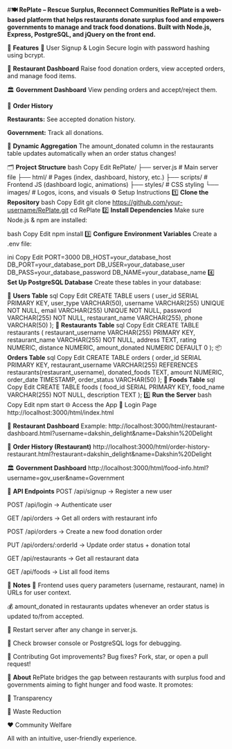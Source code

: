 #**🍽️ RePlate – Rescue Surplus, Reconnect Communities
RePlate is a web-based platform that helps restaurants donate surplus food and empowers governments to manage and track food donations. Built with Node.js, Express, PostgreSQL, and jQuery on the front end.**

🔑 **Features**
🔐 User Signup & Login
Secure login with password hashing using bcrypt.

🏪 **Restaurant Dashboard**
Raise food donation orders, view accepted orders, and manage food items.

🏛️ **Government Dashboard**
View pending orders and accept/reject them.

📜 **Order History**

**Restaurants:** See accepted donation history.

**Government:** Track all donations.

🔄 **Dynamic Aggregation**
The amount_donated column in the restaurants table updates automatically when an order status changes!

🗂️ **Project Structure**
bash
Copy
Edit
RePlate/
├── server.js                  # Main server file
├── html/                      # Pages (index, dashboard, history, etc.)
├── scripts/                   # Frontend JS (dashboard logic, animations)
├── styles/                    # CSS styling
└── images/                    # Logos, icons, and visuals
⚙️ Setup Instructions
1️⃣ **Clone the Repository**
bash
Copy
Edit
git clone https://github.com/your-username/RePlate.git
cd RePlate
2️⃣ **Install Dependencies**
Make sure Node.js & npm are installed:

bash
Copy
Edit
npm install
3️⃣ **Configure Environment Variables**
Create a .env file:

ini
Copy
Edit
PORT=3000
DB_HOST=your_database_host
DB_PORT=your_database_port
DB_USER=your_database_user
DB_PASS=your_database_password
DB_NAME=your_database_name
4️⃣ **Set Up PostgreSQL Database**
Create these tables in your database:

👤 **Users Table**
sql
Copy
Edit
CREATE TABLE users (
  user_id SERIAL PRIMARY KEY,
  user_type VARCHAR(50),
  username VARCHAR(255) UNIQUE NOT NULL,
  email VARCHAR(255) UNIQUE NOT NULL,
  password VARCHAR(255) NOT NULL,
  restaurant_name VARCHAR(255),
  phone VARCHAR(50)
);
🏢 **Restaurants Table**
sql
Copy
Edit
CREATE TABLE restaurants (
  restaurant_username VARCHAR(255) PRIMARY KEY,
  restaurant_name VARCHAR(255) NOT NULL,
  address TEXT,
  rating NUMERIC,
  distance NUMERIC,
  amount_donated NUMERIC DEFAULT 0
);
📦 **Orders Table**
sql
Copy
Edit
CREATE TABLE orders (
  order_id SERIAL PRIMARY KEY,
  restaurant_username VARCHAR(255) REFERENCES restaurants(restaurant_username),
  donated_foods TEXT,
  amount NUMERIC,
  order_date TIMESTAMP,
  order_status VARCHAR(50)
);
🍲 **Foods Table**
sql
Copy
Edit
CREATE TABLE foods (
  food_id SERIAL PRIMARY KEY,
  food_name VARCHAR(255) NOT NULL,
  description TEXT
);
5️⃣ **Run the Server**
bash
Copy
Edit
npm start
🌐 Access the App
🔑 Login Page
http://localhost:3000/html/index.html

🍛 **Restaurant Dashboard**
Example:
http://localhost:3000/html/restaurant-dashboard.html?username=dakshin_delight&name=Dakshin%20Delight

📜 **Order History (Restaurant)**
http://localhost:3000/html/order-history-restaurant.html?restaurant=dakshin_delight&name=Dakshin%20Delight

🏛️ **Government Dashboard**
http://localhost:3000/html/food-info.html?username=gov_user&name=Government

🔌 **API Endpoints**
POST /api/signup → Register a new user

POST /api/login → Authenticate user

GET /api/orders → Get all orders with restaurant info

POST /api/orders → Create a new food donation order

PUT /api/orders/:orderId → Update order status + donation total

GET /api/restaurants → Get all restaurant data

GET /api/foods → List all food items

📝 **Notes**
🔗 Frontend uses query parameters (username, restaurant, name) in URLs for user context.

💰 amount_donated in restaurants updates whenever an order status is updated to/from accepted.

🔁 Restart server after any change in server.js.

🐞 Check browser console or PostgreSQL logs for debugging.

🤝 Contributing
Got improvements? Bug fixes?
Fork, star, or open a pull request!

📌 **About**
RePlate bridges the gap between restaurants with surplus food and governments aiming to fight hunger and food waste. It promotes:

🧾 Transparency

🚯 Waste Reduction

❤️ Community Welfare

All with an intuitive, user-friendly experience.
